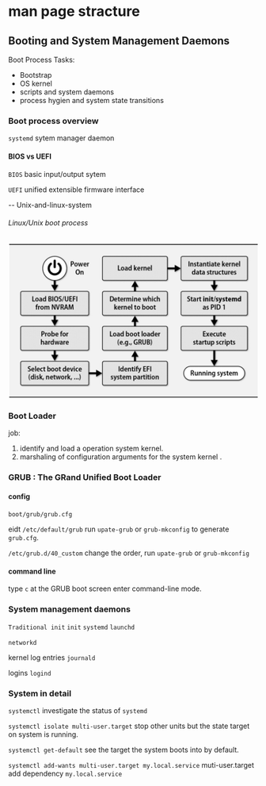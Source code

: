# man page stracture

## Booting and System Management Daemons

Boot Process Tasks:
- Bootstrap
- OS kernel
- scripts and system daemons
- process hygien and system state transitions

### Boot process overview

`systemd` sytem manager daemon

#### BIOS vs UEFI

`BIOS` basic input/output sytem  

`UEFI` unified extensible firmware interface

-- Unix-and-linux-system

###### Linux/Unix boot process

![Boot Process](./Unix-and-linux-system/boot-process.png)


### Boot Loader

job:  
1. identify and load a operation system kernel.
2. marshaling of configuration arguments for the system kernel .

### GRUB : The GRand Unified Boot Loader

#### config

`boot/grub/grub.cfg`

eidt `/etc/default/grub` run `upate-grub` or `grub-mkconfig` to generate `grub.cfg`.

`/etc/grub.d/40_custom` change the order, run `upate-grub` or `grub-mkconfig`

#### command line 

type `c` at the GRUB boot screen enter command-line mode.


### System management daemons

`Traditional init` `init` `systemd` `launchd`

`networkd` 

kernel log entries `journald` 

logins `logind`

### System in detail

`systemctl` investigate the status of `systemd` 

`systemctl isolate multi-user.target` stop other units but the state target  on system is running.

`systemctl get-default` see the target the system boots into by default.

`systemctl add-wants multi-user.target my.local.service` muti-user.target add dependency `my.local.service`









